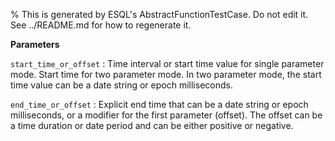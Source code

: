 % This is generated by ESQL's AbstractFunctionTestCase. Do not edit it. See ../README.md for how to regenerate it.

**Parameters**

`start_time_or_offset`
:    Time interval or start time value for single parameter mode. Start time for two parameter mode.  In two parameter mode, the start time value can be a date string or epoch milliseconds. 

`end_time_or_offset`
:   Explicit end time that can be a date string or epoch milliseconds, or a modifier for the first parameter (offset). The offset can be a time duration or date period and can be either positive or negative.

